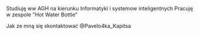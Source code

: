 Studiuję ww AGH na kierunku Informatyki i systemow inteligentnych
Pracuję w  zespole "Hot Water Bottle"

Jak ze mną się skontaktować @Pavelo4ka_Kapitsa
